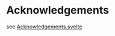 # Acknowledgements

see [Acknowledgements.svelte](https://github.com/njbirth/visualization/blob/main/website/src/Acknowledgements.svelte)
